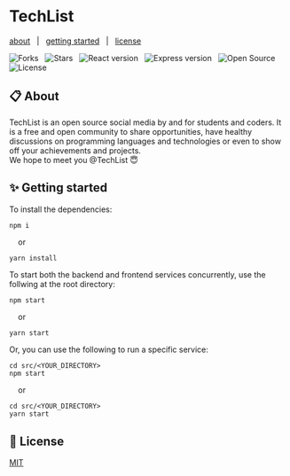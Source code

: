# TechList

[about](https://github.com/DarkFalc0n/TechList/blob/master/README.md#-about)&nbsp;&nbsp;&nbsp;|&nbsp;&nbsp;&nbsp;[getting started](https://github.com/DarkFalc0n/TechList/blob/master/README.md#-getting-started)&nbsp;&nbsp;&nbsp;|&nbsp;&nbsp;&nbsp;[license](https://github.com/DarkFalc0n/TechList/blob/master/README.md#-license)

![Forks](https://badgen.net/github/forks/DarkFalc0n/TechList?icon=github&scale=1.2&color=red) &nbsp;
![Stars](https://badgen.net/github/stars/DarkFalc0n/TechList?icon=https://upload.wikimedia.org/wikipedia/commons/a/a3/Orange_star.svg&scale=1.2&color=orange) &nbsp;
![React version](https://badgen.net/badge/React/v18.2.0/blue?icon=https://upload.wikimedia.org/wikipedia/commons/a/a7/React-icon.svg&scale=1.2) &nbsp;
![Express version](https://badgen.net/badge/Express/v4.18.2/green?icon=https://cdn.worldvectorlogo.com/logos/nodejs-icon.svg&scale=1.2) &nbsp;
![Open Source](https://badgen.net/badge/open/source/cyan?scale=1.2) &nbsp;
![License](https://badgen.net/badge/license/MIT/purple?scale=1.2) &nbsp;
<br>

## 📋 About 
TechList is an open source social media by and for students and coders. It is a free and open community to share opportunities, have healthy discussions on programming languages and technologies or even to show off your achievements and projects.
<br>
We hope to meet you @TechList 😇

## ✨ Getting started

To install the dependencies:
```bash
npm i
```
&nbsp; &nbsp; or
```
yarn install
```
To start both the backend and frontend services concurrently, use the follwing at the root directory:
```
npm start
```
&nbsp; &nbsp; or
```
yarn start
```
Or, you can use the following to run a specific service:
```
cd src/<YOUR_DIRECTORY>
npm start
```
&nbsp; &nbsp; or
```
cd src/<YOUR_DIRECTORY>
yarn start
```


## 📜 License
[MIT](https://github.com/DarkFalc0n/TechList/blob/master/LICENSE)
